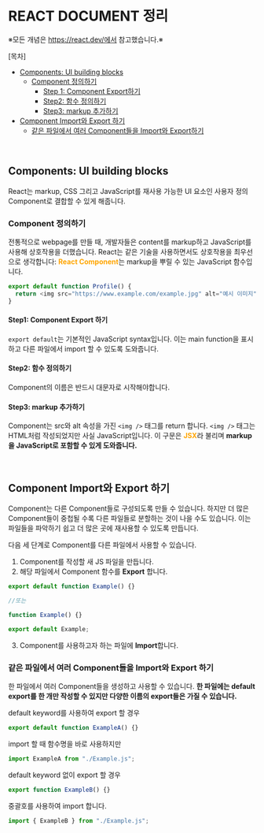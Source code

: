 # REACT DOCUMENT 정리

※모든 개념은 https://react.dev/에서 참고했습니다.※

[목차]<br/>

- [Components: UI building blocks](#components-ui-building-blocks)<br/>
  - [Component 정의하기](#component-정의하기)<br/>
    - [Step 1: Component Export하기](#step1-component-export-하기)<br/>
    - [Step2: 함수 정의하기](#step2-함수-정의하기)<br/>
    - [Step3: markup 추가하기](#step3-markup-추가하기)<br/>
- [Component Import와 Export 하기](#component-import와-export-하기)<br/>
  - [같은 파일에서 여러 Component들을 Import와 Export하기](#같은-파일에서-여러-component들을-import와-export-하기)<br/>

<br/>

## Components: UI building blocks

React는 markup, CSS 그리고 JavaScript를 재사용 가능한 UI 요소인 사용자 정의 Component로 결합할 수 있게 해줍니다.

### Component 정의하기

전통적으로 webpage를 만들 때, 개발자들은 content를 markup하고 JavaScript를 사용해 상호작용을 더했습니다. React는 같은 기술을 사용하면서도 상호작용을 최우선으로 생각합니다: <b style="color: orange;">React Component</b>는 markup을 뿌릴 수 있는 JavaScript 함수입니다.

```javascript
export default function Profile() {
  return <img src="https://www.example.com/example.jpg" alt="예시 이미지" />;
}
```

#### Step1: Component Export 하기

`export default`는 기본적인 JavaScript syntax입니다. 이는 main function을 표시하고 다른 파일에서 import 할 수 있도록 도와줍니다.

#### Step2: 함수 정의하기

Component의 이름은 반드시 대문자로 시작해야합니다.

#### Step3: markup 추가하기

Component는 src와 alt 속성을 가진 `<img />` 태그를 return 합니다. `<img />` 태그는 HTML처럼 작성되었지만 사실 JavaScript입니다. 이 구문은 <b style="color: orange;">JSX</b>라 불리며 <b>markup을 JavaScript로 포함할 수 있게 도와줍니다.</b>

<br/>

## Component Import와 Export 하기

Component는 다른 Component들로 구성되도록 만들 수 있습니다. 하지만 더 많은 Component들이 중첩될 수록 다른 파일들로 분할하는 것이 나을 수도 있습니다. 이는 파일들을 파악하기 쉽고 더 많은 곳에 재사용할 수 있도록 만듭니다.

다음 세 단계로 Component를 다른 파일에서 사용할 수 있습니다.

1. Component를 작성할 새 JS 파일을 만듭니다.
2. 해당 파일에서 Component 함수를 <b>Export</b> 합니다.

```javascript
export default function Example() {}

//또는

function Example() {}

export default Example;
```

3. Component를 사용하고자 하는 파일에 <b>Import</b>합니다.

### 같은 파일에서 여러 Component들을 Import와 Export 하기

한 파일에서 여러 Component들을 생성하고 사용할 수 있습니다. <b>한 파일에는 default export를 한 개만 작성할 수 있지만 다양한 이름의 export들은 가질 수 있습니다.</b>

default keyword를 사용하여 export 할 경우

```javascript
export default function ExampleA() {}
```

import 할 때 함수명을 바로 사용하지만

```javascript
import ExampleA from "./Example.js";
```

default keyword 없이 export 할 경우

```javascript
export function ExampleB() {}
```

중괄호를 사용하여 import 합니다.

```javascript
import { ExampleB } from "./Example.js";
```

<br/>
